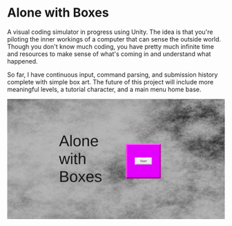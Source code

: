 # Alone with Boxes

  A visual coding simulator in progress using Unity. The idea is that you're piloting the inner workings of a computer that can sense the outside world. Though you don't know much coding, you have pretty much infinite time and resources to make sense of what's coming in and understand what happened.
  
  So far, I have continuous input, command parsing, and submission history complete with simple box art. The future of this project will include more meaningful levels, a tutorial character, and a main menu home base.
  
  ![GitHub](/boxes_gif_0.gif)
